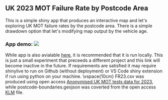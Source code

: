 ## UK 2023 MOT Failure Rate by Postcode Area
This is a simple shiny app that produces an interactive map and let's exploring UK MOT failure rates by the postcode area. There is a simple drawdown option that let's modifying map output by the vehicle age.

### App demo: ![](https://github.com/ASemeyutin/MOT_FRate_2023/blob/main/app_demo.gif)
While app is also avialable [here](https://asemeyutin.shinyapps.io/motfr2023/), it is recommended that it is run locally. This is just a small experiment that preceeds a different project and this link will become inactive in the future. If requirements are satisfied it may require shinylive to run on Github (without deployment) or VS Code shiny extension if run using python on your machine.
\vspace{10cm}
FR23.csv was produced using open access [Anonymised UK MOT tests data for 2023](https://www.data.gov.uk/dataset/e3939ef8-30c7-4ca8-9c7c-ad9475cc9b2f/anonymised-mot-tests-and-results), while postcode-boundaries.geojson was coverted from the open access [KLM](https://www.freemaptools.com/uk-postcode-map.htm) file.
